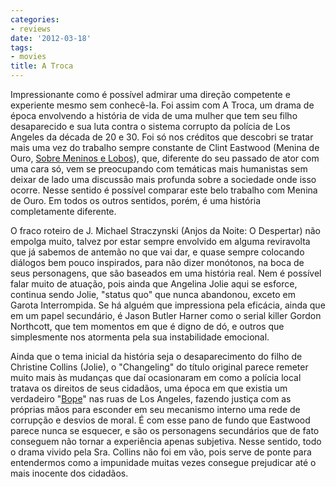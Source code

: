 ```yaml
---
categories:
- reviews
date: '2012-03-18'
tags:
- movies
title: A Troca
---
```


Impressionante como é possível admirar uma direção competente e experiente mesmo sem conhecê-la. Foi assim com A Troca, um drama de época envolvendo a história de vida de uma mulher que tem seu filho desaparecido e sua luta contra o sistema corrupto da polícia de Los Angeles da década de 20 e 30. Foi só nos créditos que descobri se tratar mais uma vez do trabalho sempre constante de Clint Eastwood (Menina de Ouro, [Sobre Meninos e Lobos]), que, diferente do seu passado de ator com uma cara só, vem se preocupando com temáticas mais humanistas sem deixar de lado uma discussão mais profunda sobre a sociedade onde isso ocorre. Nesse sentido é possível comparar este belo trabalho com Menina de Ouro. Em todos os outros sentidos, porém, é uma história completamente diferente.

O fraco roteiro de J. Michael Straczynski (Anjos da Noite: O Despertar) não empolga muito, talvez por estar sempre envolvido em alguma reviravolta que já sabemos de antemão no que vai dar, e quase sempre colocando diálogos bem pouco inspirados, para não dizer monótonos, na boca de seus personagens, que são baseados em uma história real. Nem é possível falar muito de atuação, pois ainda que Angelina Jolie aqui se esforce, continua sendo Jolie, "status quo" que nunca abandonou, exceto em Garota Interrompida. Se há alguém que impressiona pela eficácia, ainda que em um papel secundário, é Jason Butler Harner como o serial killer Gordon Northcott, que tem momentos em que é digno de dó, e outros que simplesmente nos atormenta pela sua instabilidade emocional.

Ainda que o tema inicial da história seja o desaparecimento do filho de Christine Collins (Jolie), o "Changeling" do título original parece remeter muito mais às mudanças que daí ocasionaram em como a polícia local tratava os direitos de seus cidadãos, uma época em que existia um verdadeiro "[Bope]" nas ruas de Los Angeles, fazendo justiça com as próprias mãos para esconder em seu mecanismo interno uma rede de corrupção e desvios de moral. É com esse pano de fundo que Eastwood parece nunca se esquecer, e são os personagens secundários que de fato conseguem não tornar a experiência apenas subjetiva. Nesse sentido, todo o drama vivido pela Sra. Collins não foi em vão, pois serve de ponte para entendermos como a impunidade muitas vezes consegue prejudicar até o mais inocente dos cidadãos.

[Sobre Meninos e Lobos]: /sobre-meninos-e-lobos
[Bope]: /tropa-de-elite